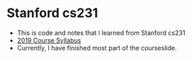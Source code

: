 # Stanford cs231
- This is code  and notes that I learned from Stanford cs231
- [2019 Course Syllabus](http://cs231n.stanford.edu/syllabus.html?fbclid=IwAR1PrPn7CWi2NZ9Z4gozoyun1O8CrWMqngnmZTHm6vWwjpSeeTUdgptfvl8)
- Currently, I have finished most part of the courseslide.
